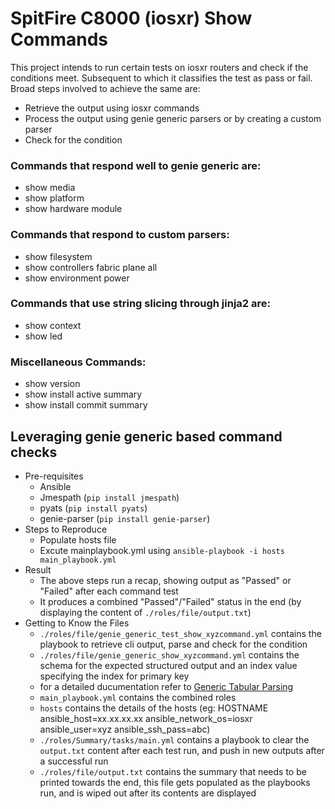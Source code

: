 # SpitFire C8000 (iosxr) Show Commands 

This project intends to run certain tests on iosxr routers and check if the conditions meet. Subsequent to which it classifies the test as pass or fail. Broad steps involved to achieve the same are:
* Retrieve the output using iosxr commands
* Process the output using genie generic parsers or by creating a custom parser
* Check for the condition

### Commands that respond well to genie generic are:
* show media
* show platform
* show hardware module

### Commands that respond to custom parsers:
* show filesystem 
* show controllers fabric plane all 
* show environment power

### Commands that use string slicing through jinja2 are:
* show context
* show led

### Miscellaneous Commands:
* show version
* show install active summary
* show install commit summary

## Leveraging genie generic based command checks
* Pre-requisites
  * Ansible
  * Jmespath (`pip install jmespath`)
  * pyats (`pip install pyats`)
  * genie-parser (`pip install genie-parser`)
* Steps to Reproduce
  * Populate hosts file
  * Excute mainplaybook.yml using `ansible-playbook -i hosts main_playbook.yml`
* Result
  * The above steps run a recap, showing output as "Passed" or "Failed" after each command test
  * It produces a combined "Passed"/"Failed" status in the end (by displaying the content of `./roles/file/output.txt`)
* Getting to Know the Files
  * `./roles/file/genie_generic_test_show_xyzcommand.yml` contains the playbook to retrieve cli output, parse and check for the condition
  * `./roles/file/genie_generic_show_xyzcommand.yml` contains the schema for the expected structured output and an index value specifying the index for primary key
  * for a detailed ducumentation refer to [Generic Tabular Parsing](https://github.com/clay584/parse_genie)  
  * `main_playbook.yml` contains the combined roles
  * `hosts` contains the details of the hosts (eg: HOSTNAME ansible_host=xx.xx.xx.xx ansible_network_os=iosxr ansible_user=xyz ansible_ssh_pass=abc) 
  * `./roles/Summary/tasks/main.yml` contains a playbook to clear the `output.txt` content after each test run, and push in new outputs after a successful run
  * `./roles/file/output.txt` contains the summary that needs to be printed towards the end, this file gets populated as the playbooks run, and is wiped out after its contents are displayed 

